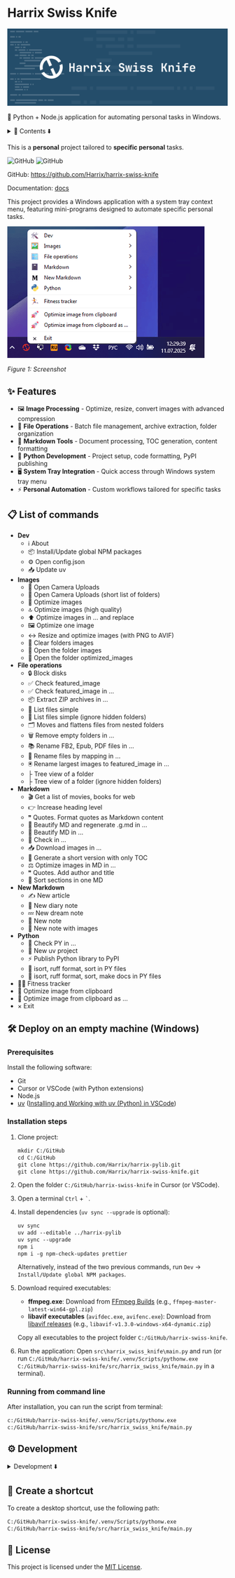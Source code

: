 # Harrix Swiss Knife

![Featured image](https://raw.githubusercontent.com/Harrix/harrix-swiss-knife/refs/heads/main/img/featured-image.svg)

🤖 Python + Node.js application for automating personal tasks in Windows.

<details>
<summary>📖 Contents ⬇️</summary>

## Contents

- [✨ Features](#-features)
- [📋 List of commands](#-list-of-commands)
- [🛠️ Deploy on an empty machine (Windows)](#-deploy-on-an-empty-machine-windows)
  - [Prerequisites](#prerequisites)
  - [Installation steps](#installation-steps)
  - [Running from command line](#running-from-command-line)
- [⚙️ Development](#-development)
  - [CLI commands](#cli-commands)
  - [Add a new action](#add-a-new-action)
  - [Add file to a resource file](#add-file-to-a-resource-file)
- [🔗 Create a shortcut](#-create-a-shortcut)
- [📄 License](#-license)

</details>

This is a **personal** project tailored to **specific personal** tasks.

![GitHub](https://img.shields.io/badge/GitHub-harrix--swiss--knife-blue?logo=github) ![GitHub](https://img.shields.io/github/license/Harrix/harrix-swiss-knife)

GitHub: <https://github.com/Harrix/harrix-swiss-knife>

Documentation: [docs](https://github.com/Harrix/harrix-swiss-knife/blob/main/docs/index.g.md)

This project provides a Windows application with a system tray context menu, featuring mini-programs designed to automate specific personal tasks.

![Screenshot](https://raw.githubusercontent.com/Harrix/harrix-swiss-knife/refs/heads/main/img/screenshot.png)

_Figure 1: Screenshot_

## ✨ Features

- 🖼️ **Image Processing** - Optimize, resize, convert images with advanced compression
- 📁 **File Operations** - Batch file management, archive extraction, folder organization
- 📝 **Markdown Tools** - Document processing, TOC generation, content formatting
- 🐍 **Python Development** - Project setup, code formatting, PyPI publishing
- 🖥️ **System Tray Integration** - Quick access through Windows system tray menu
- ⚡ **Personal Automation** - Custom workflows tailored for specific tasks

## 📋 List of commands

- **Dev**
  - ℹ️ About
  - 📦 Install/Update global NPM packages
  - ⚙️ Open config.json
  - 📥 Update uv
- **Images**
  - 📸 Open Camera Uploads
  - 📸 Open Camera Uploads (short list of folders)
  - 🚀 Optimize images
  - 🔝 Optimize images (high quality)
  - ⬆️ Optimize images in … and replace
  - 🖼️ Optimize one image
  - ↔️ Resize and optimize images (with PNG to AVIF)
  - 🧹 Clear folders images
  - 📂 Open the folder images
  - 📂 Open the folder optimized_images
- **File operations**
  - 🔒 Block disks
  - ✅ Check featured_image
  - ✅ Check featured_image in …
  - 📦 Extract ZIP archives in …
  - 📄 List files simple
  - 📄 List files simple (ignore hidden folders)
  - 🗂️ Moves and flattens files from nested folders
  - 🗑️ Remove empty folders in …
  - 📚 Rename FB2, Epub, PDF files in …
  - 📝 Rename files by mapping in …
  - 🖲️ Rename largest images to featured_image in …
  - ├ Tree view of a folder
  - ├ Tree view of a folder (ignore hidden folders)
- **Markdown**
  - 🎬 Get a list of movies, books for web
  - 👉 Increase heading level
  - ❞ Quotes. Format quotes as Markdown content
  - 💎 Beautify MD and regenerate .g.md in …
  - 💎 Beautify MD in …
  - 🚧 Check in …
  - 📥 Download images in …
  - 📑 Generate a short version with only TOC
  - ⚖️ Optimize images in MD in …
  - ❞ Quotes. Add author and title
  - 📶 Sort sections in one MD
- **New Markdown**
  - ✍️ New article
  - 📖 New diary note
  - 💤 New dream note
  - 📓 New note
  - 📓 New note with images
- **Python**
  - 🚧 Check PY in …
  - 🐍 New uv project
  - ⚡ Publish Python library to PyPI
  - 🌟 isort, ruff format, sort in PY files
  - 🌟 isort, ruff format, sort, make docs in PY files
- 🏃🏻 Fitness tracker
- 🚀 Optimize image from clipboard
- 🚀 Optimize image from clipboard as …
- × Exit

## 🛠️ Deploy on an empty machine (Windows)

### Prerequisites

Install the following software:

- Git
- Cursor or VSCode (with Python extensions)
- Node.js
- [uv](https://docs.astral.sh/uv/) ([Installing and Working with uv (Python) in VSCode](https://github.com/Harrix/harrix.dev-articles-2025-en/blob/main/uv-vscode-python/uv-vscode-python.md))

### Installation steps

1. Clone project:

   ```shell
   mkdir C:/GitHub
   cd C:/GitHub
   git clone https://github.com/Harrix/harrix-pylib.git
   git clone https://github.com/Harrix/harrix-swiss-knife.git
   ```

2. Open the folder `C:/GitHub/harrix-swiss-knife` in Cursor (or VSCode).

3. Open a terminal `Ctrl` + `` ` ``.

4. Install dependencies (`uv sync --upgrade` is optional):

   ```shell
   uv sync
   uv add --editable ../harrix-pylib
   uv sync --upgrade
   npm i
   npm i -g npm-check-updates prettier
   ```

   Alternatively, instead of the two previous commands, run `Dev` → `Install/Update global NPM packages`.

5. Download required executables:
   - **ffmpeg.exe**: Download from [FFmpeg Builds](https://github.com/BtbN/FFmpeg-Builds/releases) (e.g., `ffmpeg-master-latest-win64-gpl.zip`)
   - **libavif executables** (`avifdec.exe`, `avifenc.exe`): Download from [libavif releases](https://github.com/AOMediaCodec/libavif/releases) (e.g., `libavif-v1.3.0-windows-x64-dynamic.zip`)

   Copy all executables to the project folder `C:/GitHub/harrix-swiss-knife`.

6. Run the application:
   Open `src\harrix_swiss_knife\main.py` and run (or run `C:/GitHub/harrix-swiss-knife/.venv/Scripts/pythonw.exe C:/GitHub/harrix-swiss-knife/src/harrix_swiss_knife/main.py` in a terminal).

### Running from command line

After installation, you can run the script from terminal:

```shell
c:/GitHub/harrix-swiss-knife/.venv/Scripts/pythonw.exe c:/GitHub/harrix-swiss-knife/src/harrix_swiss_knife/main.py
```

## ⚙️ Development

<details>
<summary>Development ⬇️</summary>

### CLI commands

CLI commands after installation:

- `uv self update` — update uv itself.
- `uv sync --upgrade` — update all project libraries (sometimes you need to call twice).
- `ruff check` — lint the project's Python files.
- `ruff check --fix` — lint and fix the project's Python files.
- `pyside6-rcc src/harrix_swiss_knife/resources.qrc -o src/harrix_swiss_knife/resources_rc.py` — convert UI file to PY class.
- `isort .` — sort imports.
- `ruff format` — format the project's Python files.
- `uv python install 3.13` + `uv python pin 3.13` + `uv sync` — switch to a different Python version.
- `vermin src` — determine the minimum Python version using [vermin](https://github.com/netromdk/vermin). However, if the version is below 3.10, we stick with 3.10 because Python 3.10 annotations are used.

### Add a new action

- Add a new action `class On<action>(action_base.ActionBase)` in `src/harrix_swiss_knife/action_<section>.py`.
- Site for searching emojis: <https://emojidb.org/>.
- In `main.py` add action `self.add_items(...)`.
- Run or restart `harrix-swiss-knife`.
- From `harrix-swiss-knife`, call the command `Python` → `isort, ruff format, sort, make docs in PY files` and select the folder `harrix_swiss_knife`.

Example action:

```python
class OnCheckFeaturedImageInFolders(ActionBase):
    """Check for featured image files in all configured folders.

    This action automatically checks all directories specified in the
    paths_with_featured_image configuration setting for the presence of
    files named `featured_image` with any extension, providing a status
    report for each directory.
    """

    icon = "✅"
    title = "Check featured_image"

    @ActionBase.handle_exceptions("checking featured image in folders")
    def execute(self, *args: Any, **kwargs: Any) -> None:  # noqa: ARG002
        """Execute the code. Main method for the action."""
        for path in self.config["paths_with_featured_image"]:
            result = h.file.check_featured_image(path)[1]
            self.add_line(result)
        self.show_result()
```

Example action with QThread:

```python
class OnNpmManagePackages(ActionBase):
    """Install or update configured NPM packages globally.

    This action manages NPM packages specified in the `config["npm_packages"]` list:
    1. Updates NPM itself to the latest version
    2. Installs/updates all configured packages (npm install will update if already exists)
    3. Runs global update to ensure all packages are at latest versions

    This ensures all configured packages are present and up-to-date in the system.
    """

    icon = "📦"
    title = "Install/Update global NPM packages"

    @ActionBase.handle_exceptions("NPM package management")
    def execute(self, *args: Any, **kwargs: Any) -> None:  # noqa: ARG002
        """Execute the code. Main method for the action."""
        self.start_thread(self.in_thread, self.thread_after, self.title)

    @ActionBase.handle_exceptions("NPM operations thread")
    def in_thread(self) -> str | None:
        """Execute code in a separate thread. For performing long-running operations."""
        # Update NPM itself first
        self.add_line("Updating NPM...")
        result = h.dev.run_command("npm update npm -g")
        self.add_line(result)

        # Install/update all configured packages
        self.add_line("Installing/updating configured packages...")
        install_commands = "\n".join([f"npm i -g {package}" for package in self.config["npm_packages"]])
        result = h.dev.run_command(install_commands)
        self.add_line(result)

        # Run global update to ensure everything is up-to-date
        self.add_line("Running global update...")
        result = h.dev.run_command("npm update -g")
        self.add_line(result)

        return "NPM packages management completed"

    @ActionBase.handle_exceptions("NPM thread completion")
    def thread_after(self, result: Any) -> None:
        """Execute code in the main thread after in_thread(). For handling the results of thread execution."""
        self.show_toast("NPM packages management completed")
        self.add_line(result)
        self.show_result()
```

Example action with sequence of QThread:

```python
class OnHarrixActionWithSequenceOfThread(ActionBase):
    """Docstring."""

    icon = "👷‍♂️"
    title = "Sequence of thread"

    @ActionBase.handle_exceptions("action")
    def execute(self, *args: Any, **kwargs: Any) -> None:  # noqa: ARG002
        """Execute the code. Main method for the action."""
        self.start_thread(self.in_thread_01, self.thread_after_01, self.title)
        return "Started the process chain"

    @ActionBase.handle_exceptions("action thread 01")
    def in_thread_01(self) -> str | None:
        """Execute code in a separate thread. For performing long-running operations."""
        # First operation
        self.add_line("Starting first operation")
        time.sleep(5)  # Simulating work
        return "First operation completed"

    @ActionBase.handle_exceptions("action thread 02")
    def in_thread_02(self) -> str | None:
        """Execute code in a separate thread. For performing long-running operations."""
        # Second operation
        self.add_line("Starting second operation")
        time.sleep(self.time_waiting_seconds)  # Simulating work
        return "Second operation completed"

    @ActionBase.handle_exceptions("action thread 03")
    def in_thread_03(self) -> str | None:
        """Execute code in a separate thread. For performing long-running operations."""
        # Third operation
        self.add_line("Starting third operation")
        time.sleep(5)  # Simulating work
        return "Third operation completed"

    @ActionBase.handle_exceptions("action thread 01 completion")
    def thread_after_01(self, result: Any) -> None:  # noqa: ARG002
        """Execute code in the main thread after in_thread_01(). For handling the results of thread execution."""
        self.add_line(result)  # Log the result from the first thread

        # Start the second operation
        self.time_waiting_seconds = 20
        message = f"Wait {self.time_waiting_seconds} seconds for the package to be published."
        self.start_thread(self.in_thread_02, self.thread_after_02, message)

    @ActionBase.handle_exceptions("action thread 02 completion")
    def thread_after_02(self, result: Any) -> None:  # noqa: ARG002
        """Execute code in the main thread after in_thread_02(). For handling the results of thread execution."""
        self.add_line(result)  # Log the result from the second thread

        # Start the third operation
        self.start_thread(self.in_thread_03, self.thread_after_03, self.title)

    @ActionBase.handle_exceptions("action thread 03 completion")
    def thread_after_03(self, result: Any) -> None:  # noqa: ARG002
        """Execute code in the main thread after in_thread_03(). For handling the results of thread execution."""
        self.add_line(result)  # Log the result from the third thread
        self.show_toast(f"{self.title} completed")
        self.show_result()
```

### Add file to a resource file

Add files (pictures, etc.) to the `src\harrix_swiss_knife\assets` folder.

In the file `resources.qrc` add line for example `<file>assets/logo.svg</file>`:

```xml
<?xml version="1.0" encoding="UTF-8"?>
<RCC>
    <qresource prefix="/">
        <file>assets/logo.svg</file>
    </qresource>
</RCC>
```

Generate `resources_rc.py`:

```shell
pyside6-rcc src/harrix_swiss_knife/resources.qrc -o src/harrix_swiss_knife/resources_rc.py
```

</details>

## 🔗 Create a shortcut

To create a desktop shortcut, use the following path:

```shell
C:/GitHub/harrix-swiss-knife/.venv/Scripts/pythonw.exe C:/GitHub/harrix-swiss-knife/src/harrix_swiss_knife/main.py
```

## 📄 License

This project is licensed under the [MIT License](https://github.com/Harrix/harrix-swiss-knife/blob/main/LICENSE.md).
